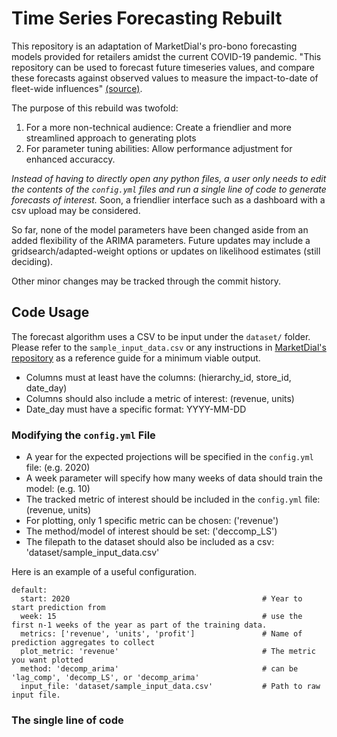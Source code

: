 # Time Series Forecasting Rebuilt 

This repository is an adaptation of MarketDial's pro-bono forecasting models provided for retailers amidst the current COVID-19 pandemic. "This repository can be used to forecast future timeseries values, and compare these forecasts against observed values to measure the impact-to-date of fleet-wide influences" [(source)](https://github.com/gkropf/timeseries-impacted-projections).

The purpose of this rebuild was twofold:
  1) For a more non-technical audience: Create a friendlier and more streamlined approach to generating plots
  2) For parameter tuning abilities: Allow performance adjustment for enhanced accuraccy.

*Instead of having to directly open any python files, a user only needs to edit the contents of the `config.yml` files and run a single line of code to generate forecasts of interest.* Soon, a friendlier interface such as a dashboard with a csv upload may be considered.

So far, none of the model parameters have been changed aside from an added flexibility of the ARIMA parameters. Future updates may include a gridsearch/adapted-weight options or updates on likelihood estimates (still deciding).

Other minor changes may be tracked through the commit history.


## Code Usage

The forecast algorithm uses a CSV to be input under the `dataset/` folder. Please refer to the `sample_input_data.csv` or any instructions in [MarketDial's repository](https://github.com/gkropf/timeseries-impacted-projections) as a reference guide for a minimum viable output.

- Columns must at least have the columns: (hierarchy_id, store_id, date_day)
- Columns should also include a metric of interest: (revenue, units)
- Date_day must have a specific format: YYYY-MM-DD

### Modifying the `config.yml` File


- A year for the expected projections will be specified in the `config.yml` file: (e.g. 2020)
- A week parameter will specify how many weeks of data should train the model: (e.g. 10)
- The tracked metric of interest should be included in the `config.yml` file: (revenue, units)
- For plotting, only 1 specific metric can be chosen: ('revenue')
- The method/model of interest should be set: ('deccomp_LS')
- The filepath to the dataset should also be included as a csv: 'dataset/sample_input_data.csv'

Here is an example of a useful configuration.

```
default:
  start: 2020                                           # Year to start prediction from
  week: 15                                              # use the first n-1 weeks of the year as part of the training data.
  metrics: ['revenue', 'units', 'profit']               # Name of prediction aggregates to collect
  plot_metric: 'revenue'                                # The metric you want plotted
  method: 'decomp_arima'                                # can be 'lag_comp', 'decomp_LS', or 'decomp_arima'
  input_file: 'dataset/sample_input_data.csv'           # Path to raw input file.
```


### The single line of code

```

```
